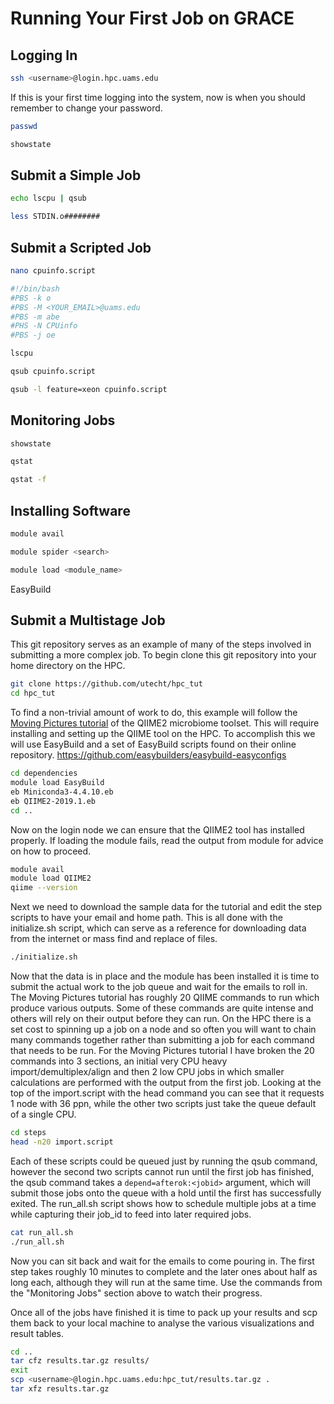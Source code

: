 Running Your First Job on GRACE
==============================

Logging In
----------
```bash
ssh <username>@login.hpc.uams.edu
```

If this is your first time logging into the system, now is when you should remember to change your password.

```bash
passwd
```


```bash
showstate
```


Submit a Simple Job
------------
```bash
echo lscpu | qsub
```

```bash
less STDIN.o########
```

Submit a Scripted Job
---------------------
```bash
nano cpuinfo.script
```

```bash
#!/bin/bash
#PBS -k o
#PBS -M <YOUR_EMAIL>@uams.edu
#PBS -m abe
#PHS -N CPUinfo
#PBS -j oe

lscpu
```

```bash
qsub cpuinfo.script
```

```bash
qsub -l feature=xeon cpuinfo.script
```

Monitoring Jobs
---------------
```bash
showstate
```

```bash
qstat
```

```bash
qstat -f
```

Installing Software
-------------------
```bash
module avail
```

```bash
module spider <search>
```

```bash
module load <module_name>
```

EasyBuild

Submit a Multistage Job
-----------------------
This git repository serves as an example of many of the steps involved in submitting a more complex job. To begin clone this git repository into your home directory on the HPC.
```bash
git clone https://github.com/utecht/hpc_tut
cd hpc_tut
```
To find a non-trivial amount of work to do, this example will follow the [Moving Pictures tutorial](https://docs.qiime2.org/2019.4/tutorials/moving-pictures/) of the QIIME2 microbiome toolset. This will require installing and setting up the QIIME tool on the HPC. To accomplish this we will use EasyBuild and a set of EasyBuild scripts found on their online repository. https://github.com/easybuilders/easybuild-easyconfigs
```bash
cd dependencies
module load EasyBuild
eb Miniconda3-4.4.10.eb
eb QIIME2-2019.1.eb
cd ..
```
Now on the login node we can ensure that the QIIME2 tool has installed properly.  If loading the module fails, read the output from module for advice on how to proceed.
```bash
module avail
module load QIIME2
qiime --version
```
Next we need to download the sample data for the tutorial and edit the step scripts to have your email and home path. This is all done with the initialize.sh script, which can serve as a reference for downloading data from the internet or mass find and replace of files.
```bash
./initialize.sh
```

Now that the data is in place and the module has been installed it is time to submit the actual work to the job queue and wait for the emails to roll in. The Moving Pictures tutorial has roughly 20 QIIME commands to run which produce various outputs.  Some of these commands are quite intense and others will rely on their output before they can run. On the HPC there is a set cost to spinning up a job on a node and so often you will want to chain many commands together rather than submitting a job for each command that needs to be run.  For the Moving Pictures tutorial I have broken the 20 commands into 3 sections, an initial very CPU heavy import/demultiplex/align and then 2 low CPU jobs in which smaller calculations are performed with the output from the first job.  Looking at the top of the import.script with the head command you can see that it requests 1 node with 36 ppn, while the other two scripts just take the queue default of a single CPU.
 ```bash
 cd steps
 head -n20 import.script
 ```
 
 Each of these scripts could be queued just by running the qsub command, however the second two scripts cannot run until the first job has finished, the qsub command takes a `depend=afterok:<jobid>` argument, which will submit those jobs onto the queue with a hold until the first has successfully exited. The run_all.sh script shows how to schedule multiple jobs at a time while capturing their job_id to feed into later required jobs.
 ```bash
 cat run_all.sh
 ./run_all.sh
 ```
 
 Now you can sit back and wait for the emails to come pouring in.  The first step takes roughly 10 minutes to complete and the later ones about half as long each, although they will run at the same time. Use the commands from the "Monitoring Jobs" section above to watch their progress.

Once all of the jobs have finished it is time to pack up your results and scp them back to your local machine to analyse the various visualizations and result tables.
```bash
cd ..
tar cfz results.tar.gz results/
exit
scp <username>@login.hpc.uams.edu:hpc_tut/results.tar.gz .
tar xfz results.tar.gz
```

